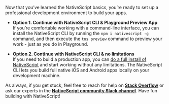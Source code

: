 Now that you’ve learned the NativeScript basics, you’re ready to set up a professional development environment to build your apps.

* **Option 1. Continue with NativeScript CLI & Playground Preview App**  
If you’re comfortable working with a command-line interface, you can install the NativeScript CLI by running the `npm i nativescript -g` command, and then execute the `tns preview` command to preview your work - just as you do in Playground.

* **Option 2. Continue with NativeScript CLI & no limitations**  
If you need to build a production app, you can [do a full install of NativeScript](https://docs.nativescript.org/angular/start/quick-setup) and start working without any limitations. The NativeScript CLI lets you build full native iOS and Android apps locally on your development machine.

As always, if you get stuck, feel free to reach for help on [**Stack Overflow**](https://stackoverflow.com/questions/tagged/nativescript) or ask our experts in the [**NativeScript community Slack channel**](http://developer.telerik.com/wp-login.php?action=slack-invitation). Have fun building with NativeScript!

